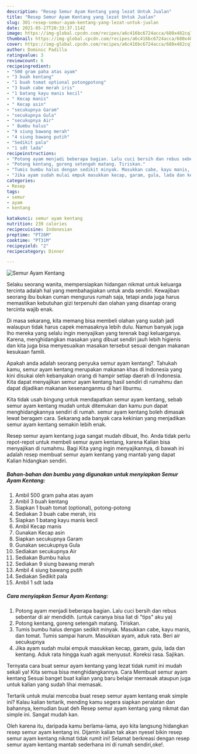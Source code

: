 ```yaml
---
description: "Resep Semur Ayam Kentang yang lezat Untuk Jualan"
title: "Resep Semur Ayam Kentang yang lezat Untuk Jualan"
slug: 301-resep-semur-ayam-kentang-yang-lezat-untuk-jualan
date: 2021-05-27T20:33:37.114Z
image: https://img-global.cpcdn.com/recipes/a6c416bc6724acca/680x482cq70/semur-ayam-kentang-foto-resep-utama.jpg
thumbnail: https://img-global.cpcdn.com/recipes/a6c416bc6724acca/680x482cq70/semur-ayam-kentang-foto-resep-utama.jpg
cover: https://img-global.cpcdn.com/recipes/a6c416bc6724acca/680x482cq70/semur-ayam-kentang-foto-resep-utama.jpg
author: Dominic Padilla
ratingvalue: 3
reviewcount: 6
recipeingredient:
- "500 gram paha atas ayam"
- "3 buah kentang"
- "1 buah tomat optional potongpotong"
- "3 buah cabe merah iris"
- "1 batang kayu manis kecil"
- " Kecap manis"
- " Kecap asin"
- "secukupnya Garam"
- "secukupnya Gula"
- "secukupnya Air"
- " Bumbu halus"
- "9 siung bawang merah"
- "4 siung bawang putih"
- "Sedikit pala"
- "1 sdt lada"
recipeinstructions:
- "Potong ayam menjadi beberapa bagian. Lalu cuci bersih dan rebus sebentar di air mendidih. (untuk caranya bisa liat di &#34;tips&#34; aku ya)"
- "Potong kentang, goreng setengah matang. Tiriskan."
- "Tumis bumbu halus dengan sedikit minyak. Masukkan cabe, kayu manis, dan tomat. Tumis sampai harum. Masukkan ayam, aduk rata. Beri air secukupnya"
- "Jika ayam sudah mulai empuk masukkan kecap, garam, gula, lada dan kentang. Aduk rata hingga kuah agak menyusut. Koreksi rasa. Sajikan."
categories:
- Resep
tags:
- semur
- ayam
- kentang

katakunci: semur ayam kentang 
nutrition: 239 calories
recipecuisine: Indonesian
preptime: "PT26M"
cooktime: "PT31M"
recipeyield: "2"
recipecategory: Dinner

---
```



![Semur Ayam Kentang](https://img-global.cpcdn.com/recipes/a6c416bc6724acca/680x482cq70/semur-ayam-kentang-foto-resep-utama.jpg)

Selaku seorang wanita, mempersiapkan hidangan nikmat untuk keluarga tercinta adalah hal yang membahagiakan untuk anda sendiri. Kewajiban seorang ibu bukan cuman mengurus rumah saja, tetapi anda juga harus memastikan kebutuhan gizi terpenuhi dan olahan yang disantap orang tercinta wajib enak.

Di masa  sekarang, kita memang bisa membeli olahan yang sudah jadi walaupun tidak harus capek memasaknya lebih dulu. Namun banyak juga lho mereka yang selalu ingin menyajikan yang terenak bagi keluarganya. Karena, menghidangkan masakan yang dibuat sendiri jauh lebih higienis dan kita juga bisa menyesuaikan masakan tersebut sesuai dengan makanan kesukaan famili. 



Apakah anda adalah seorang penyuka semur ayam kentang?. Tahukah kamu, semur ayam kentang merupakan makanan khas di Indonesia yang kini disukai oleh kebanyakan orang di hampir setiap daerah di Indonesia. Kita dapat menyajikan semur ayam kentang hasil sendiri di rumahmu dan dapat dijadikan makanan kesenanganmu di hari liburmu.

Kita tidak usah bingung untuk mendapatkan semur ayam kentang, sebab semur ayam kentang mudah untuk ditemukan dan kamu pun dapat menghidangkannya sendiri di rumah. semur ayam kentang boleh dimasak lewat beragam cara. Sekarang ada banyak cara kekinian yang menjadikan semur ayam kentang semakin lebih enak.

Resep semur ayam kentang juga sangat mudah dibuat, lho. Anda tidak perlu repot-repot untuk membeli semur ayam kentang, karena Kalian bisa menyajikan di rumahmu. Bagi Kita yang ingin menyajikannya, di bawah ini adalah resep membuat semur ayam kentang yang mantab yang dapat Kalian hidangkan sendiri.

<!--inarticleads1-->

##### Bahan-bahan dan bumbu yang digunakan untuk menyiapkan Semur Ayam Kentang:

1. Ambil 500 gram paha atas ayam
1. Ambil 3 buah kentang
1. Siapkan 1 buah tomat (optional), potong-potong
1. Sediakan 3 buah cabe merah, iris
1. Siapkan 1 batang kayu manis kecil
1. Ambil  Kecap manis
1. Gunakan  Kecap asin
1. Siapkan secukupnya Garam
1. Gunakan secukupnya Gula
1. Sediakan secukupnya Air
1. Sediakan  Bumbu halus
1. Sediakan 9 siung bawang merah
1. Ambil 4 siung bawang putih
1. Sediakan Sedikit pala
1. Ambil 1 sdt lada




<!--inarticleads2-->

##### Cara menyiapkan Semur Ayam Kentang:

1. Potong ayam menjadi beberapa bagian. Lalu cuci bersih dan rebus sebentar di air mendidih. (untuk caranya bisa liat di &#34;tips&#34; aku ya)
1. Potong kentang, goreng setengah matang. Tiriskan.
1. Tumis bumbu halus dengan sedikit minyak. Masukkan cabe, kayu manis, dan tomat. Tumis sampai harum. Masukkan ayam, aduk rata. Beri air secukupnya
1. Jika ayam sudah mulai empuk masukkan kecap, garam, gula, lada dan kentang. Aduk rata hingga kuah agak menyusut. Koreksi rasa. Sajikan.




Ternyata cara buat semur ayam kentang yang lezat tidak rumit ini mudah sekali ya! Kita semua bisa menghidangkannya. Cara Membuat semur ayam kentang Sesuai banget buat kalian yang baru belajar memasak ataupun juga untuk kalian yang sudah lihai memasak.

Tertarik untuk mulai mencoba buat resep semur ayam kentang enak simple ini? Kalau kalian tertarik, mending kamu segera siapkan peralatan dan bahannya, kemudian buat deh Resep semur ayam kentang yang nikmat dan simple ini. Sangat mudah kan. 

Oleh karena itu, daripada kamu berlama-lama, ayo kita langsung hidangkan resep semur ayam kentang ini. Dijamin kalian tak akan nyesel bikin resep semur ayam kentang nikmat tidak rumit ini! Selamat berkreasi dengan resep semur ayam kentang mantab sederhana ini di rumah sendiri,oke!.

